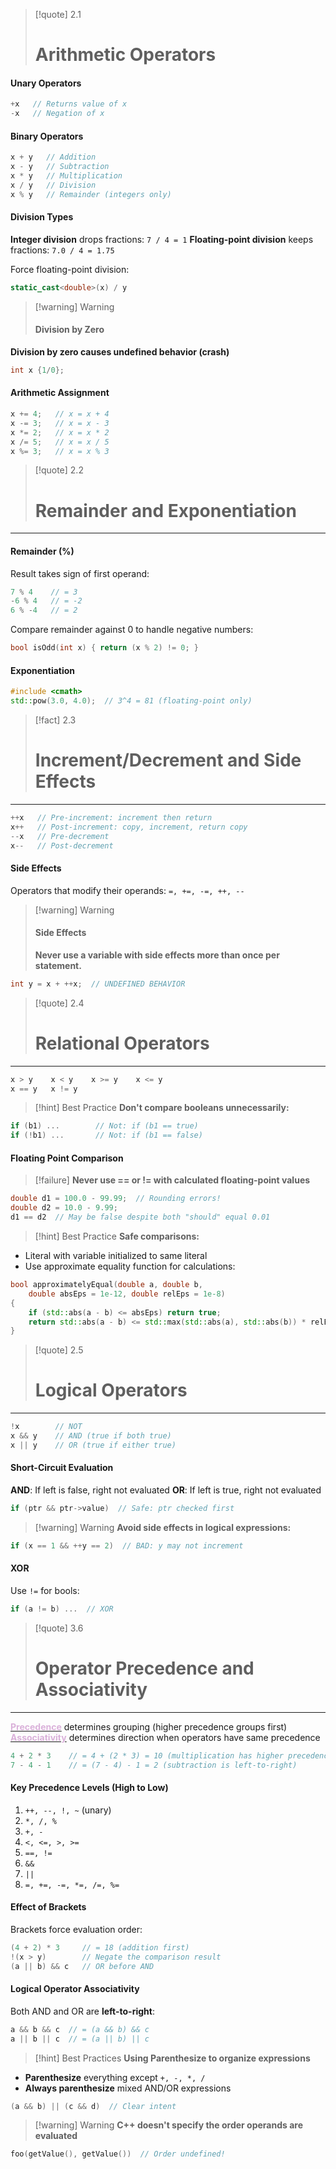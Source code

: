 
> [!quote] 2.1
> # Arithmetic Operators

#### Unary Operators

```cpp
+x   // Returns value of x
-x   // Negation of x
```

#### Binary Operators

```cpp
x + y   // Addition
x - y   // Subtraction
x * y   // Multiplication
x / y   // Division
x % y   // Remainder (integers only)
```

#### Division Types

**Integer division** drops fractions: `7 / 4 = 1` **Floating-point division** keeps fractions: `7.0 / 4 = 1.75`

Force floating-point division:

```cpp
static_cast<double>(x) / y
```

> [!warning] Warning
> #### Division by Zero

**Division by zero causes undefined behavior (crash)**

```cpp
int x {1/0};
```
#### Arithmetic Assignment

```cpp
x += 4;   // x = x + 4
x -= 3;   // x = x - 3
x *= 2;   // x = x * 2
x /= 5;   // x = x / 5
x %= 3;   // x = x % 3
```

> [!quote] 2.2
> # Remainder and Exponentiation

---
#### Remainder (%)

Result takes sign of first operand:

```cpp
7 % 4    // = 3
-6 % 4   // = -2
6 % -4   // = 2
```

Compare remainder against 0 to handle negative numbers:
```cpp
bool isOdd(int x) { return (x % 2) != 0; }
```

#### Exponentiation

```cpp
#include <cmath>
std::pow(3.0, 4.0);  // 3^4 = 81 (floating-point only)
```

> [!fact] 2.3
> # Increment/Decrement and Side Effects

---
```cpp
++x   // Pre-increment: increment then return
x++   // Post-increment: copy, increment, return copy
--x   // Pre-decrement
x--   // Post-decrement
```

#### Side Effects

Operators that modify their operands: `=, +=, -=, ++, --`

> [!warning] Warning
> #### Side Effects
> **Never use a variable with side effects more than once per statement.**

```cpp
int y = x + ++x;  // UNDEFINED BEHAVIOR
```


> [!quote] 2.4
> # Relational Operators

---
```cpp
x > y    x < y    x >= y    x <= y
x == y   x != y
```

> [!hint] Best Practice
> **Don't compare booleans unnecessarily:**

 ```cpp
if (b1) ...        // Not: if (b1 == true)
if (!b1) ...       // Not: if (b1 == false)
```

#### Floating Point Comparison

> [!failure] 
> **Never use == or != with calculated floating-point values**

```cpp
double d1 = 100.0 - 99.99;  // Rounding errors!
double d2 = 10.0 - 9.99;
d1 == d2  // May be false despite both "should" equal 0.01
```

> [!hint] Best Practice
> **Safe comparisons:**

- Literal with variable initialized to same literal
- Use approximate equality function for calculations:

```cpp
bool approximatelyEqual(double a, double b, 
	double absEps = 1e-12, double relEps = 1e-8)
{
    if (std::abs(a - b) <= absEps) return true;
    return std::abs(a - b) <= std::max(std::abs(a), std::abs(b)) * relEps;
}
```


> [!quote] 2.5
> 
> # Logical Operators

---
```cpp
!x        // NOT
x && y    // AND (true if both true)
x || y    // OR (true if either true)
```

#### Short-Circuit Evaluation

**AND**: If left is false, right not evaluated **OR**: If left is true, right not evaluated

```cpp
if (ptr && ptr->value)  // Safe: ptr checked first
```

> [!warning] Warning
> **Avoid side effects in logical expressions:**

```cpp
if (x == 1 && ++y == 2)  // BAD: y may not increment
```

#### XOR

Use `!=` for bools:

```cpp
if (a != b) ...  // XOR
```

> [!quote] 3.6
> 
> # Operator Precedence and Associativity

---
<u><strong style="color:#dab1da">Precedence</strong></u> determines grouping (higher precedence groups first) <u><strong style="color:#dab1da">Associativity</strong></u> determines direction when operators have same precedence

```cpp
4 + 2 * 3    // = 4 + (2 * 3) = 10 (multiplication has higher precedence)
7 - 4 - 1    // = (7 - 4) - 1 = 2 (subtraction is left-to-right)
```

#### Key Precedence Levels (High to Low)

1. `++, --, !, ~` (unary)
2. `*, /, %`
3. `+, -`
4. `<, <=, >, >=`
5. `==, !=`
6. `&&`
7. `||`
8. `=, +=, -=, *=, /=, %=`

#### Effect of Brackets

Brackets force evaluation order:

```cpp
(4 + 2) * 3     // = 18 (addition first)
!(x > y)        // Negate the comparison result
(a || b) && c   // OR before AND
```

#### Logical Operator Associativity

Both AND and OR are **left-to-right**:

```cpp
a && b && c  // = (a && b) && c
a || b || c  // = (a || b) || c
```

> [!hint] Best Practices
> **Using Parenthesize to organize expressions**

- **Parenthesize** everything except `+, -, *, /`
- **Always parenthesize** mixed AND/OR expressions

```cpp
(a && b) || (c && d)  // Clear intent
```

> [!warning] Warning
>  **C++ doesn't specify the order operands are evaluated**
 
```cpp
foo(getValue(), getValue())  // Order undefined!
```

